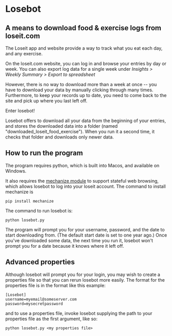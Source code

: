 # Losebot
## A means to download food & exercise logs from loseit.com 

The Loseit app and website provide a way to track what you eat each day, and any exercise.

On the loseit.com website, you can log in and browse your entries by day or week. 
You can also export log data for a single week under _Insights > Weekly Summary > Export to spreadsheet_
 
However, there is no way to download more than a week at once -- you have to download your data by manually clicking through many times. 
Furthermore, to keep your records up to date, you need to come back to the site and pick up where you last left off.

Enter losebot!

Losebot offers to download all your data from the beginning of your entries,
and stores the downloaded data into a folder (named "downloaded_loseit_food_exercise"). When you run it a second time, it checks that folder and downloads
only newer data.

## How to run the program

The program requires python, which is built into Macos, and available on Windows.

It also requires the [mechanize module](https://pypi.org/project/mechanize/) to support stateful web browsing, which allows losebot to log into your loseit account. The command to install mechanize is

`pip install mechanize`

The command to run losebot is:

`python losebot.py`

The program will prompt you for your username, password, and the date to start downloading from. 
(The default start date is set to one year ago.) Once you've downloaded some data, the next time
you run it, losebot won't prompt you for a date because it knows where it left off.

## Advanced properties

Although losebot will prompt you for your login, you may wish to create a properties 
file so that you can rerun losebot more easily. 
The format for the properties file is in the format like this example:

```properties
[Losebot]
username=myemail@someserver.com
password=mysecretpassword
```

and to use a properties file, invoke losebot supplying the path to your properties file as the first argument, like so: 

`python losebot.py <my properties file>`

